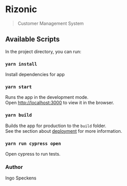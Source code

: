# Rizonic

> Customer Management System

## Available Scripts

In the project directory, you can run:

### `yarn install`

Install dependencies for app

### `yarn start`

Runs the app in the development mode.\
Open [http://localhost:3000](http://localhost:3000) to view it in the browser.

### `yarn build`

Builds the app for production to the `build` folder.\
See the section about [deployment](https://facebook.github.io/create-react-app/docs/deployment) for more information.

### `yarn run cypress open`

Open cypress to run tests.

### Author

Ingo Speckens
